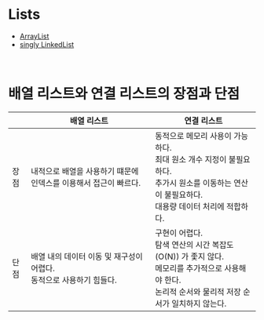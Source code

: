 # Lists
- <a href="https://github.com/mtae616/42DS-study/tree/master/list/arraylist">ArrayList</a>
- <a href="https://github.com/mtae616/42DS-study/tree/master/list/linkedlist">singly LinkedList</a>

<br />

# 배열 리스트와 연결 리스트의 장점과 단점

|| 배열 리스트 | 연결 리스트 |
| --- | --- | --- |
| 장점 | 내적으로 배열을 사용하기 떄문에 인덱스를 이용해서 접근이 빠르다. | 동적으로 메모리 사용이 가능하다. <br /> 최대 원소 개수 지정이 불필요하다. <br /> 추가시 원소를 이동하는 연산이 불필요하다. <br /> 대용량 데이터 처리에 적합하다. |
| 단점 | 배열 내의 데이터 이동 및 재구성이 어렵다. <br /> 동적으로 사용하기 힘들다. | 구현이 어렵다. <br /> 탐색 연산의 시간 복잡도 (O(N)) 가 좇지 않다. <br /> 메모리를 추가적으로 사용해야 한다. <br /> 논리적 순서와 물리적 저장 순서가 일치하지 않는다. |